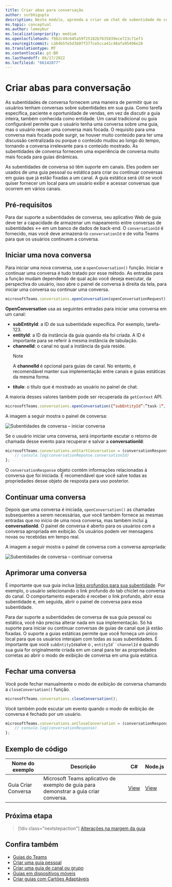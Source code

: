 ```yaml
---
title: Criar abas para conversação
author: surbhigupta
description: Neste módulo, aprenda a criar um chat de subentidade de conversa para suas guias de canal, para gerenciar conversas usando exemplos de código
ms.topic: conceptual
ms.author: lomeybur
ms.localizationpriority: medium
ms.openlocfilehash: f982c49c645a59f25182b7635839ece723c71ef3
ms.sourcegitcommit: ca84b5fe5d3b97f377ce5cca41c48afa95496e28
ms.translationtype: MT
ms.contentlocale: pt-BR
ms.lasthandoff: 06/17/2022
ms.locfileid: "66142077"
---
```

# <a name="create-conversational-tabs"></a>Criar abas para conversação

As subentidades de conversa fornecem uma maneira de permitir que os usuários tenham conversas sobre subentidades em sua guia. Como tarefa específica, paciente e oportunidade de vendas, em vez de discutir a guia inteira, também conhecida como entidade. Um canal tradicional ou guia configurável permite que o usuário tenha uma conversa sobre uma guia, mas o usuário requer uma conversa mais focada. O requisito para uma conversa mais focada pode surgir, se houver muito conteúdo para ter uma discussão centralizada ou porque o conteúdo mudou ao longo do tempo, tornando a conversa irrelevante para o conteúdo mostrado. As subentidades de conversa fornecem uma experiência de conversa muito mais focada para guias dinâmicas.

As subentidades de conversa só têm suporte em canais. Eles podem ser usados de uma guia pessoal ou estática para criar ou continuar conversas em guias que já estão fixadas a um canal. A guia estática será útil se você quiser fornecer um local para um usuário exibir e acessar conversas que ocorrem em vários canais.

## <a name="prerequisites"></a>Pré-requisitos

Para dar suporte a subentidades de conversa, seu aplicativo Web de guia deve ter a capacidade de armazenar um mapeamento entre conversas de subentidades ↔ em um banco de dados de back-end. O `conversationId` é fornecido, mas você deve armazená-lo `conversationId` e de volta Teams para que os usuários continuem a conversa.

## <a name="start-a-new-conversation"></a>Iniciar uma nova conversa

Para iniciar uma nova conversa, use a `openConversation()` função. Iniciar e continuar uma conversa é tudo tratado por esse método. As entradas para a função mudam dependendo de qual ação você deseja executar, da perspectiva do usuário, isso abre o painel de conversa à direita da tela, para iniciar uma conversa ou continuar uma conversa.

``` javascript
microsoftTeams.conversations.openConversation(openConversationRequest);
```

**OpenConversation** usa as seguintes entradas para iniciar uma conversa em um canal:

* **subEntityId**: a ID de sua subentidade específica. Por exemplo, tarefa-123.
* **entityId**: a ID da instância da guia quando ela foi criada. A ID é importante para se referir à mesma instância de tabulação.
* **channelId**: o canal no qual a instância da guia reside.
   > [!NOTE]
   > A **channelId** é opcional para guias de canal. No entanto, é recomendável manter sua implementação entre canais e guias estáticas da mesma forma.
* **título**: o título que é mostrado ao usuário no painel de chat.

A maioria desses valores também pode ser recuperada da `getContext` API.

```javascript
microsoftTeams.conversations.openConversation({“subEntityId”:”task-1”, “entityId”: “tabInstanceId-1”, “channelId”: ”19:baa6e71f65b948d189bf5c892baa8e5a@thread.skype”, “title”: "Task Title”});
```

A imagem a seguir mostra o painel de conversa:

![Subentidades de conversa – iniciar conversa](~/assets/images/tabs/conversational-subentities/start-conversation.png)

Se o usuário iniciar uma conversa, será importante escutar o retorno de chamada desse evento para recuperar e salvar a **conversationId**:

```javascript
microsoftTeams.conversations.onStartConversation = (conversationResponse) => {
    // console.log(conversationReponse.conversationId)
};
```

O `conversationResponse` objeto contém informações relacionadas à conversa que foi iniciada. É recomendável que você salve todas as propriedades desse objeto de resposta para uso posterior.

## <a name="continue-a-conversation"></a>Continuar uma conversa

Depois que uma conversa é iniciada, `openConversation()` as chamadas subsequentes a serem necessárias, que você também fornece as mesmas entradas que no início de uma nova conversa, mas também inclui [a](#start-a-new-conversation) **conversationId**. O painel de conversa é aberto para os usuários com a conversa apropriada em exibição. Os usuários podem ver mensagens novas ou recebidas em tempo real.

A imagem a seguir mostra o painel de conversa com a conversa apropriada:

![Subentidades de conversa – continuar conversa](~/assets/images/tabs/conversational-subentities/continue-conversation.png)

## <a name="enhance-a-conversation"></a>Aprimorar uma conversa

É importante que sua guia inclua [links profundos para sua subentidade](~/concepts/build-and-test/deep-links.md). Por exemplo, o usuário selecionando o link profundo do tab chiclet na conversa do canal. O comportamento esperado é receber o link profundo, abrir essa subentidade e, em seguida, abrir o painel de conversa para essa subentidade.

Para dar suporte a subentidades de conversa de sua guia pessoal ou estática, você não precisa alterar nada em sua implementação. Só há suporte para iniciar ou continuar conversas de guias de canal que já estão fixadas. O suporte a guias estáticas permite que você forneça um único local para que os usuários interajam com todas as suas subentidades. É importante que você `subEntityId`salve o , `entityId``channelId` e quando sua guia for originalmente criada em um canal para ter as propriedades corretas ao abrir o modo de exibição de conversa em uma guia estática.

## <a name="close-a-conversation"></a>Fechar uma conversa

Você pode fechar manualmente o modo de exibição de conversa chamando a `closeConversation()` função.

```javascript
microsoftTeams.conversations.closeConversation();
```

Você também pode escutar um evento quando o modo de exibição de conversa é fechado por um usuário.

```javascript
microsoftTeams.conversations.onCloseConversation = (conversationResponse) => {
    // console.log(conversationResponse)
};
```

## <a name="code-sample"></a>Exemplo de código

| Nome do exemplo | Descrição | C# |Node.js|
|-------------|-------------|------|----|
|Guia Criar Conversa| Microsoft Teams aplicativo de exemplo de guia para demonstrar a guia criar conversa. | [View](https://github.com/OfficeDev/Microsoft-Teams-Samples/tree/main/samples/tab-conversations/csharp) |  [View](https://github.com/OfficeDev/Microsoft-Teams-Samples/tree/main/samples/tab-conversations/nodejs) |

## <a name="next-step"></a>Próxima etapa

> [!div class="nextstepaction"]
> [Alterações na margem da guia](~/resources/removing-tab-margins.md)

## <a name="see-also"></a>Confira também

* [Guias do Teams](~/tabs/what-are-tabs.md)
* [Criar uma guia pessoal](~/tabs/how-to/create-personal-tab.md)
* [Criar uma guia de canal ou grupo](~/tabs/how-to/create-channel-group-tab.md)
* [Guias em dispositivos móveis](~/tabs/design/tabs-mobile.md)
* [Criar guias com Cartões Adaptáveis](~/tabs/how-to/build-adaptive-card-tabs.md)
